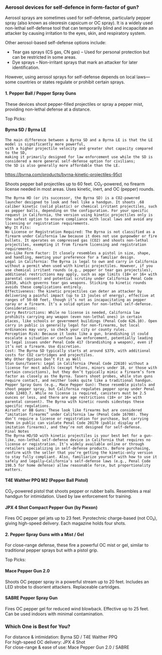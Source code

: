 ###  Aerosol  devices     for self-defence in form-factor of gun?

Aerosol sprays are sometimes used for self-defense, 
particularly pepper spray (also known as oleoresin capsicum or OC spray).
It is a widely used non-lethal self-defense tool that can temporarily blind and incapacitate an attacker 
by causing irritation to the eyes, skin, and respiratory system.

Other aerosol-based self-defense options include:

-  Tear gas sprays (CS gas, CN gas) – Used for personal protection but can be restricted in some areas.  
-  Dye sprays – Non-irritant sprays that mark an attacker for later identification.
  
However, using aerosol sprays for self-defense depends on local laws—some countries or states regulate or prohibit certain sprays.
 

#### 1. Pepper Ball / Pepper Spray Guns
These devices shoot pepper-filled projectiles or spray a pepper mist, providing non-lethal defense at a distance.

Top Picks:
#### Byrna SD / Byrna LE

```
The main difference between a Byrna SD and a Byrna LE is that the LE model is significantly more powerful,
with a higher projectile velocity and greater shot capacity compared to the SD,
making it primarily designed for law enforcement use while the SD is considered a more general self-defense option for civilians;
the SD is also generally more affordable than the LE. 
```


https://byrna.com/products/byrna-kinetic-projectiles-95ct

Shoots pepper ball projectiles up to 60 feet.
CO₂-powered, no firearm license needed in most areas.
Uses kinetic, inert, and OC (pepper) rounds.
```
The Byrna HD (or its successor, the Byrna SD) is a CO2-powered launcher designed to look and feel like a handgun. It shoots .68 caliber kinetic (solid plastic) or chemical irritant projectiles, such as pepper balls, depending on the configuration. For your specific request in California, the version using kinetic projectiles only is the safest option to ensure compliance with local laws and avoid any licensing or registration requirements.
Why It Fits:
No License or Registration Required: The Byrna is not classified as a firearm under California law because it does not use gunpowder or fire bullets. It operates on compressed gas (CO2) and shoots non-lethal projectiles, exempting it from firearm licensing and registration requirements.
Gun-Like Form Factor: It closely resembles a pistol in size, shape, and handling, meeting your preference for a familiar design.
Legal in California: The Byrna is legal to own and carry in California without a permit when used with kinetic projectiles. However, if you use chemical irritant rounds (e.g., pepper or tear gas projectiles), additional restrictions may apply, such as age limits (18+ or 16+ with parental consent) and potential scrutiny under California Penal Code 22810, which governs tear gas weapons. Sticking to kinetic rounds avoids these complications entirely.
Effectiveness: The kinetic projectiles can deter an attacker by delivering a painful impact (up to 13 joules of energy), effective at ranges of 50-60 feet, though it’s not as incapacitating as pepper spray or a firearm. It’s a solid option for non-lethal self-defense.
Considerations:
Carry Restrictions: While no license is needed, California law prohibits carrying any weapon (even non-lethal ones) in certain places, like schools or government buildings (Penal Code 626.10). Open carry in public is generally legal for non-firearms, but local ordinances may vary, so check your city or county rules.
Perception Risk: Because it looks like a gun, brandishing it could escalate a situation or confuse law enforcement, potentially leading to legal issues under Penal Code 417 (brandishing a weapon), even if it’s not a firearm. Use discretion.
Cost: The Byrna SD typically starts at around $379, with additional costs for CO2 cartridges and projectiles.
Why Other Options Don’t Fit as Well
Stun Guns/Tasers: Legal in California (Penal Code 22610) without a license for most adults (except felons, minors under 18, or those with certain convictions), but they don’t typically mimic a firearm’s form factor as closely as the Byrna. Tasers shoot probes, while stun guns require contact, and neither looks quite like a traditional handgun.
Pepper Spray Guns (e.g., Mace Pepper Gun): These resemble pistols and shoot pepper spray, but California regulates pepper spray under Penal Code 12403.7. While no license is required, canisters must be 2.5 ounces or less, and there are age restrictions (18+ or 16+ with parental consent). The Byrna with kinetic rounds sidesteps these specific regulations.
Airsoft or BB Guns: These look like firearms but are considered “imitation firearms” under California law (Penal Code 16700). They don’t require a license or registration for purchase, but carrying them in public can violate Penal Code 20170 (public display of imitation firearms), and they’re not designed for self-defense.
Final Notes
The Byrna HD/SD with kinetic projectiles is your best bet for a gun-like, non-lethal self-defense device in California that requires no license or registration. It’s widely available online or through retailers specializing in self-defense products. Before purchasing, confirm with the seller that you’re getting the kinetic-only version to stay fully compliant. Also, familiarize yourself with how to use it safely and legally—California’s self-defense laws (e.g., Penal Code 198.5 for home defense) allow reasonable force, but proportionality matters.

```

#### T4E Walther PPQ M2 (Pepper Ball Pistol)

CO₂-powered pistol that shoots pepper or rubber balls.
Resembles a real handgun for intimidation.
Used by law enforcement for training.

#### JPX 4 Shot Compact Pepper Gun (by Piexon)

Fires OC pepper gel jets up to 23 feet.
Pyrotechnic charge-based (not CO₂), giving high-speed delivery.
Each magazine holds four shots.

#### 2. Pepper Spray Guns with a Mist / Gel
For close-range defense, these fire a powerful OC mist or gel, similar to traditional pepper sprays but with a pistol grip.

Top Picks:

#### Mace Pepper Gun 2.0

Shoots OC pepper spray in a powerful stream up to 20 feet.
Includes an LED strobe to disorient attackers.
Replaceable cartridges.

#### SABRE Pepper Spray Gun

Fires OC pepper gel for reduced wind blowback.
Effective up to 25 feet.
Can be used indoors with minimal contamination.

### Which One is Best for You?
For distance & intimidation: Byrna SD / T4E Walther PPQ  
For high-speed OC delivery: JPX 4 Shot  
For close-range & ease of use: Mace Pepper Gun 2.0 / SABRE  
